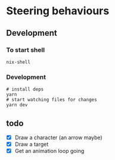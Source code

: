 # Steering behaviours

## Development

### To start shell

`nix-shell`

### Development

```shell
# install deps
yarn
# start watching files for changes
yarn dev
```

## todo

- [x] Draw a character (an arrow maybe)
- [x] Draw a target
- [x] Get an animation loop going
